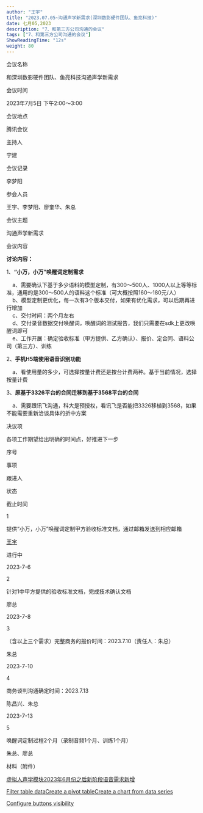```yaml
---
author: "王宇"
title: "2023.07.05~沟通声学新需求(深圳数影硬件团队、鱼亮科技)"
date: 七月05,2023
description: "7、和第三方公司沟通的会议"
tags: ["7、和第三方公司沟通的会议"]
ShowReadingTime: "12s"
weight: 80
---
```

  

会议名称

和深圳数影硬件团队、鱼亮科技沟通声学新需求

会议时间

2023年7月5日 下午2:00～3:00

会议地点

腾讯会议

主持人

宁建

会议记录

李梦阳

参会人员

王宇、李梦阳、廖奎华、朱总

会议主题

沟通声学新需求

会议内容

**讨论内容：**

1、**“小万，小万”唤醒词定制需求**

    a、需要确认下基于多少语料的模型定制，有300～500人、1000人以上等等标准，通用的是300～500人的语料这个标准（可大概按照160～180元/人）  
    b、模型定制更优化，每一次有3个版本交付，如果有优化需求，可以后期再进行增加  
    c、交付时间：两个月左右  
    d、交付录音数据交付唤醒词，唤醒词的测试报告，我们只需要在sdk上更改唤醒词即可  
    e、工作开展：确定验收标准（甲方提供、乙方确认）、报价、定合同、语料公司（第三方）、训练

2、**手机H5端使用语音识别功能**

    a、看使用量的多少，可选择按量计费还是按台计费两种。基于当前情况，选择按量计费

3、**原基于3326平台的合同迁移到基于3568平台的合同**

    a、需要跟讯飞沟通，科大是预授权，看讯飞是否能把3326移植到3568，如果不能需要重新洽谈具体的折中方案

决议项

各项工作期望给出明确的时间点，好推进下一步

序号

事项

跟进人

状态

截止时间

1

提供“小万，小万”唤醒词定制甲方验收标准文档，通过邮箱发送到相应邮箱

[王宇](/display/~wangyu)

进行中

2023-7-6 

2

针对1中甲方提供的验收标准文档，完成技术确认文档

廖总

  

2023-7-8 

3

（含以上三个需求）完整商务的报价时间：2023.7.10（责任人：朱总）

朱总

  

2023-7-10 

4

商务谈判沟通确定时间：2023.7.13

陈昌兴、朱总

  

2023-7-13 

5

唤醒词定制过程2个月（录制音频1个月、训练1个月）

朱总、廖总

  

  

材料（附件）

[虚拟人声学模块2023年6月份之后新阶段语音需求新增](/pages/viewpage.action?pageId=105257376)

[Filter table data]()[Create a pivot table](#)[Create a chart from data series](#)

[Configure buttons visibility](/users/tfac-settings.action)